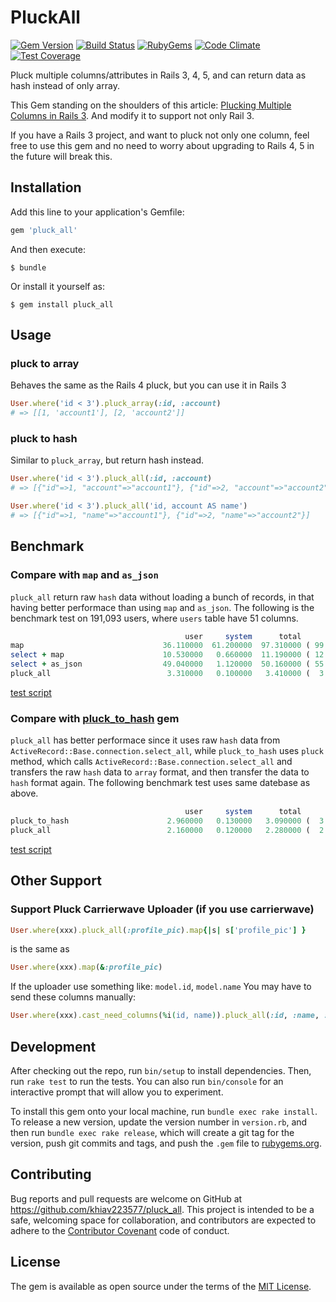 # PluckAll

[![Gem Version](https://img.shields.io/gem/v/pluck_all.svg?style=flat)](http://rubygems.org/gems/pluck_all)
[![Build Status](https://travis-ci.org/khiav223577/pluck_all.svg?branch=master)](https://travis-ci.org/khiav223577/pluck_all)
[![RubyGems](http://img.shields.io/gem/dt/pluck_all.svg?style=flat)](http://rubygems.org/gems/pluck_all)
[![Code Climate](https://codeclimate.com/github/khiav223577/pluck_all/badges/gpa.svg)](https://codeclimate.com/github/khiav223577/pluck_all)
[![Test Coverage](https://codeclimate.com/github/khiav223577/pluck_all/badges/coverage.svg)](https://codeclimate.com/github/khiav223577/pluck_all/coverage)

Pluck multiple columns/attributes in Rails 3, 4, 5, and can return data as hash instead of only array.

This Gem standing on the shoulders of this article: [Plucking Multiple Columns in Rails 3](http://meltingice.net/2013/06/11/pluck-multiple-columns-rails/).
And modify it to support not only Rail 3.

If you have a Rails 3 project, and want to pluck not only one column, 
feel free to use this gem and no need to worry about upgrading to Rails 4, 5 in the future will break this.



## Installation

Add this line to your application's Gemfile:

```ruby
gem 'pluck_all'
```

And then execute:

    $ bundle

Or install it yourself as:

    $ gem install pluck_all

## Usage
### pluck to array
Behaves the same as the Rails 4 pluck, but you can use it in Rails 3
```rb
User.where('id < 3').pluck_array(:id, :account)
# => [[1, 'account1'], [2, 'account2']]
```
### pluck to hash
Similar to `pluck_array`, but return hash instead.
```rb
User.where('id < 3').pluck_all(:id, :account)
# => [{"id"=>1, "account"=>"account1"}, {"id"=>2, "account"=>"account2"}] 

User.where('id < 3').pluck_all('id, account AS name')
# => [{"id"=>1, "name"=>"account1"}, {"id"=>2, "name"=>"account2"}] 
```

## Benchmark
### Compare with `map` and `as_json`

`pluck_all` return raw `hash` data without loading a bunch of records, in that having better performace than using `map` and `as_json`. The following is the benchmark test on 191,093 users, where `users` table have 51 columns.

```rb
                                       user     system      total        real
map                               36.110000  61.200000  97.310000 ( 99.535375)
select + map                      10.530000   0.660000  11.190000 ( 12.550974)
select + as_json                  49.040000   1.120000  50.160000 ( 55.417534)
pluck_all                          3.310000   0.100000   3.410000 (  3.527775)
```
[test script](https://github.com/khiav223577/pluck_all/issues/18)

### Compare with [pluck_to_hash](https://github.com/girishso/pluck_to_hash) gem

`pluck_all` has better performace since it uses raw `hash` data from `ActiveRecord::Base.connection.select_all`, while `pluck_to_hash` uses `pluck` method, which calls `ActiveRecord::Base.connection.select_all` and transfers the raw `hash` data to `array` format, and then transfer the data to `hash` format again. The following benchmark test uses same datebase as above.

```rb
                                       user     system      total        real
pluck_to_hash                      2.960000   0.130000   3.090000 (  3.421640)
pluck_all                          2.160000   0.120000   2.280000 (  2.605118)
```
[test script](https://github.com/khiav223577/pluck_all/issues/18#issuecomment-325407080)

## Other Support
### Support Pluck Carrierwave Uploader (if you use carrierwave)
```rb
User.where(xxx).pluck_all(:profile_pic).map{|s| s['profile_pic'] }
```
is the same as
```rb
User.where(xxx).map(&:profile_pic)
```
If the uploader use something like: `model.id`, `model.name`
You may have to send these columns manually:
```rb
User.where(xxx).cast_need_columns(%i(id, name)).pluck_all(:id, :name, :profile_pic).map{|s| s['profile_pic'] }
```

## Development

After checking out the repo, run `bin/setup` to install dependencies. Then, run `rake test` to run the tests. You can also run `bin/console` for an interactive prompt that will allow you to experiment.

To install this gem onto your local machine, run `bundle exec rake install`. To release a new version, update the version number in `version.rb`, and then run `bundle exec rake release`, which will create a git tag for the version, push git commits and tags, and push the `.gem` file to [rubygems.org](https://rubygems.org).

## Contributing

Bug reports and pull requests are welcome on GitHub at https://github.com/khiav223577/pluck_all. This project is intended to be a safe, welcoming space for collaboration, and contributors are expected to adhere to the [Contributor Covenant](http://contributor-covenant.org) code of conduct.


## License

The gem is available as open source under the terms of the [MIT License](http://opensource.org/licenses/MIT).


